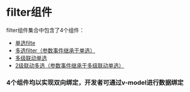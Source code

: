 filter组件
======================

filter组件集合中包含了4个组件：

* [单选filte](./filter.md)
* [多选filter（参数事件继承于单选）](./multiple.md)
* [多级联动单选](./link.md)
* [2级联动多选（参数事件继承于多级联动单选）](./link-multiple.md)

### 4个组件均以实现双向绑定，开发者可通过v-model进行数据绑定